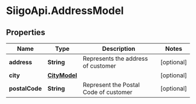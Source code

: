 # SiigoApi.AddressModel

## Properties

Name | Type | Description | Notes
------------ | ------------- | ------------- | -------------
**address** | **String** | Represents the address of customer | [optional] 
**city** | [**CityModel**](CityModel.md) |  | [optional] 
**postalCode** | **String** | Represent the Postal Code of customer | [optional] 


